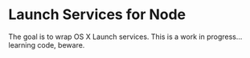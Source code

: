 # Launch Services for Node

The goal is to wrap OS X Launch services. This is a work in progress... learning code, beware.
